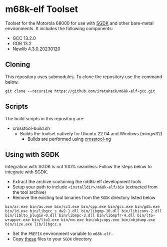 # m68k-elf Toolset

Toolset for the Motorola 68000 for use with [SGDK](https://github.com/Stephane-D/SGDK) and other bare-metal environments. It includes the following components:

* GCC 13.2.0
* GDB 13.2
* Newlib 4.3.0.20230120

## Cloning

This repository uses submodules. To clone the repository use the command below.

`git clone --recursive https://github.com/iratahack/m68k-elf-gcc.git`

## Scripts

The build scripts in this repository are:

* crosstool-build.sh
  * Builds the toolset natively for Ubuntu 22.04 and Windows (mingw32)
    * Builds are performed using [crosstool-ng](https://github.com/crosstool-ng/crosstool-ng)

## Using with SGDK

Integration with SGDK is not 100% seamless. Follow the steps below to integrate with SGDK.

* Extract the archive containing the m68k-elf development tools
* Setup your path to include `<installdir>/m68k-elf/bin` (extracted from the tool archive)
* Remove the existing tool binaries from the `SGDK` directory listed below
```
bin/ar.exe bin/as.exe bin/cc1.exe bin/cpp.exe bin/gcc.exe bin/gdb.exe bin/ld.exe bin/libgcc_s_dw2-1.dll bin/libgmp-10.dll bin/libiconv-2.dll bin/liblto_plugin-0.dll bin/libmpc-3.dll bin/libmpfr-4.dll bin/lto-wrapper.exe bin/lto1.exe bin/nm.exe bin/objcopy.exe bin/objdump.exe bin/size.exe lib/libgcc.a
```
* Set the `PREFIX` environment variable to `m68k-elf-`
* Copy [these](https://github.com/iratahack/m68k-elf-gcc/tree/develop/SGDK) files to your `SGDK` directory
